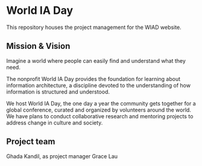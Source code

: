 # World IA Day

This repository houses the project management for the WIAD website.

## Mission & Vision

Imagine a world where people can easily find and understand what they need. 

The nonprofit World IA Day provides the foundation for learning about information architecture, a discipline devoted to the understanding of how information is structured and understood. 

We host World IA Day, the one day a year the community gets together for a global conference, curated and organized by volunteers around the world. We have plans to conduct collaborative research and mentoring projects to address change in culture and society.

## Project team
Ghada Kandil, as project manager
Grace Lau

